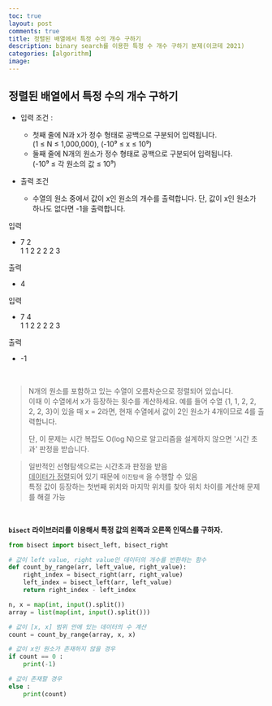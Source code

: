 ```yaml
---
toc: true
layout: post
comments: true
title: 정렬된 배열에서 특정 수의 개수 구하기
description: binary search를 이용한 특정 수 개수 구하기 분제(이코테 2021)
categories: [algorithm]
image:
---
```

## 정렬된 배열에서 특정 수의 개수 구하기 

- 입력 조건 :
  - 첫째 줄에 N과 x가 정수 형태로 공백으로 구분되어 입력됩니다. <br>
(1 ≤ N ≤ 1,000,000), (-10⁹ ≤ x ≤ 10⁹)
  - 둘째 줄에 N개의 원소가 정수 형태로 공백으로 구분되어 입력됩니다. <br>
(-10⁹ ≤ 각 원소의 값 ≤ 10⁹)


- 출력 조건
  - 수열의 원소 중에서 값이 x인 원소의 개수를 출력합니다. 단, 값이 x인 원소가 하나도 없다면 -1을 출력합니다.


입력 <br>
- 7 2 <br>
1 1 2 2 2 2 3

출력
- 4

입력
- 7 4 <br>
1 1 2 2 2 2 3

출력
- -1


<br>

> N개의 원소를 포함하고 있는 수열이 오름차순으로 정렬되어 있습니다. <br> 이때 이 수열에서 x가 등장하는 횟수를 계산하세요. 예를 들어 수열 {1, 1, 2, 2, 2, 2, 3}이 있을 때 x = 2라면, 현재 수열에서 값이 2인 원소가 4개이므로 4를 출력합니다.
>
> 단, 이 문제는 시간 복잡도 O(log N)으로 알고리즘을 설계하지 않으면 '시간 초과' 판정을 받습니다.

> 일반적인 선형탐색으로는 시간초과 판정을 받음 <br>
> <u>데이터가 정렬</u>되어 있기 때문에 `이진탐색` 을 수행할 수 있음 <br>
> 특정 값이 등장하는 첫번째 위치와 마지막 위치를 찾아 위치 차이를 계산해 문제를 해결 가능

<br>

**`bisect` 라이브러리를 이용해서 특정 값의 왼쪽과 오른쪽 인덱스를 구하자.**
```python
from bisect import bisect_left, bisect_right

# 값이 left value, right value인 데이터의 개수를 반환하는 함수
def count_by_range(arr, left_value, right_value):
    right_index = bisect_right(arr, right_value)
    left_index = bisect_left(arr, left_value)
    return right_index - left_index

n, x = map(int, input().split())
array = list(map(int, input().split()))

# 값이 [x, x] 범위 안에 있는 데이터의 수 계산
count = count_by_range(array, x, x)

# 값이 x인 원소가 존재하지 않을 경우
if count == 0 :
    print(-1)

# 값이 존재할 경우
else :
    print(count)


```